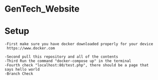 # GenTech_Website

# Setup
    -First make sure you have docker downloaded properly for your device
     https://www.docker.com
     
    -Second pull this repository and all of the contents
    -Third Run the command "docker-compose up" in the terminal
    -Fourth check "localhost:80/test.php", there should be a page that says hello world
    -Branch Check

